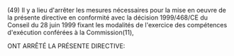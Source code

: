 (49) Il y a lieu d'arrêter les mesures nécessaires pour la mise en oeuvre de la présente directive en conformité avec la décision 1999/468/CE du Conseil du 28 juin 1999 fixant les modalités de l'exercice des compétences d'exécution conférées à la Commission(11),

ONT ARRÊTÉ LA PRÉSENTE DIRECTIVE: